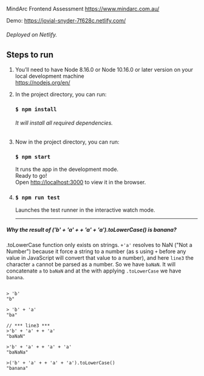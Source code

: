 MindArc Frontend Assessment https://www.mindarc.com.au/ <br>


Demo: https://jovial-snyder-7f628c.netlify.com/
###### Deployed on Netlify.

## Steps to run

1. You’ll need to have Node 8.16.0 or Node 10.16.0 or later version on your local development machine<br>
    https://nodejs.org/en/
    
2. In the project directory, you can run:<br>

    ### `$ npm install`
    ###### It will install all required dependencies.

3. Now in the project directory, you can run:

    ### `$ npm start`

    It runs the app in the development mode.<br>
    Ready to go! <br>
    Open [http://localhost:3000](http://localhost:3000) to view it in the browser.

4.    ### `$ npm run test`

      Launches the test runner in the interactive watch mode.<br><hr>


##### Why the result of ('b' + 'a' + + 'a' + 'a').toLowerCase() is banana?
.toLowerCase function only exists on strings. `+'a'` resolves to NaN ("Not a Number") because it force a string to a number
(as s using `+` before any value in JavaScript will convert that value to a number), 
and here  `line3` the character `a` cannot be parsed as a number. So we have `baNaN`.
It will concatenate `a` to `baNaN` and at the with applying `.toLowerCase` we have `banana`.


```

> 'b' 
"b" 
    
> 'b' + 'a' 
"ba"

// *** line3 *** 
>'b' + 'a' + + 'a' 
"baNaN" 

>'b' + 'a' + + 'a' + 'a' 
"baNaNa" 

>('b' + 'a' + + 'a' + 'a').toLowerCase() 
"banana"

```
